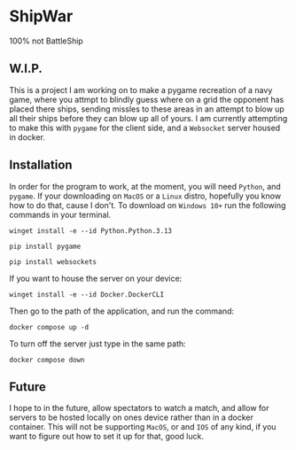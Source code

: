 # ShipWar
100% not BattleShip

## W.I.P.

This is a project I am working on to make a pygame recreation of a navy game, where you attmpt to blindly guess where on a grid the opponent has placed there ships, sending missles to these areas in an attempt to blow up all their ships before they can blow up all of yours. I am currently attempting to make this with `pygame` for the client side, and a `Websocket` server housed in docker.

## Installation
In order for the program to work, at the moment, you will need `Python`, and `pygame`.
If your downloading on `MacOS` or a `Linux` distro, hopefully you know how to do that, cause I don't.
To download on `Windows 10+` run the following commands in your terminal.

```
winget install -e --id Python.Python.3.13
```
```
pip install pygame
```
```
pip install websockets
```

If you want to house the server on your device:
```
winget install -e --id Docker.DockerCLI
```
Then go to the path of the application, and run the command:
```
docker compose up -d
```
To turn off the server just type in the same path:
```
docker compose down
```

## Future
I hope to in the future, allow spectators to watch a match, and allow for servers to be hosted locally on ones device rather than in a docker container.
This will not be supporting `MacOS`, or and `IOS` of any kind, if you want to figure out how to set it up for that, good luck. 
